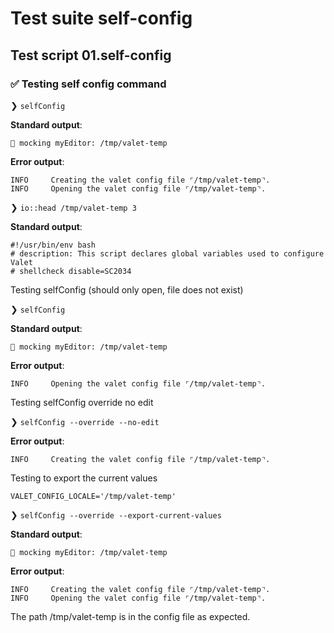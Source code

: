 # Test suite self-config

## Test script 01.self-config

### ✅ Testing self config command

❯ `selfConfig`

**Standard output**:

```text
🙈 mocking myEditor: /tmp/valet-temp
```

**Error output**:

```text
INFO     Creating the valet config file ⌜/tmp/valet-temp⌝.
INFO     Opening the valet config file ⌜/tmp/valet-temp⌝.
```

❯ `io::head /tmp/valet-temp 3`

**Standard output**:

```text
#!/usr/bin/env bash
# description: This script declares global variables used to configure Valet
# shellcheck disable=SC2034
```

Testing selfConfig (should only open, file does not exist)

❯ `selfConfig`

**Standard output**:

```text
🙈 mocking myEditor: /tmp/valet-temp
```

**Error output**:

```text
INFO     Opening the valet config file ⌜/tmp/valet-temp⌝.
```

Testing selfConfig override no edit

❯ `selfConfig --override --no-edit`

**Error output**:

```text
INFO     Creating the valet config file ⌜/tmp/valet-temp⌝.
```

Testing to export the current values

```text
VALET_CONFIG_LOCALE='/tmp/valet-temp'
```

❯ `selfConfig --override --export-current-values`

**Standard output**:

```text
🙈 mocking myEditor: /tmp/valet-temp
```

**Error output**:

```text
INFO     Creating the valet config file ⌜/tmp/valet-temp⌝.
INFO     Opening the valet config file ⌜/tmp/valet-temp⌝.
```

The path /tmp/valet-temp is in the config file as expected.

